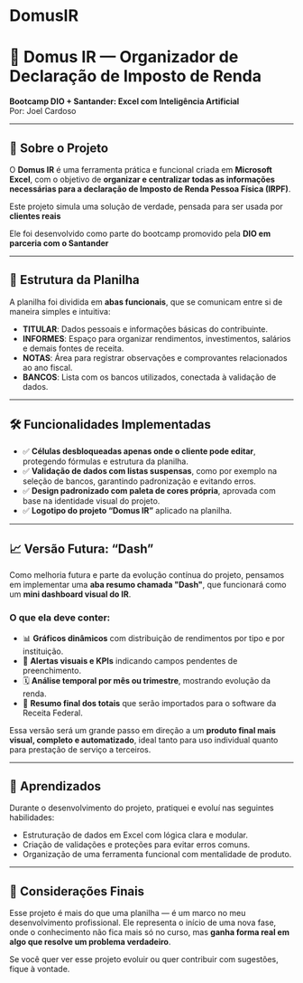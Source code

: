 # DomusIR
# 🧾 Domus IR — Organizador de Declaração de Imposto de Renda  
**Bootcamp DIO + Santander: Excel com Inteligência Artificial**  
Por: Joel Cardoso  

---

## 📌 Sobre o Projeto

O **Domus IR** é uma ferramenta prática e funcional criada em **Microsoft Excel**, com o objetivo de **organizar e centralizar todas as informações necessárias para a declaração de Imposto de Renda Pessoa Física (IRPF)**.

Este projeto simula uma solução de verdade, pensada para ser usada por **clientes reais**

Ele foi desenvolvido como parte do bootcamp promovido pela **DIO em parceria com o Santander**

---

## 📂 Estrutura da Planilha

A planilha foi dividida em **abas funcionais**, que se comunicam entre si de maneira simples e intuitiva:

- **TITULAR**: Dados pessoais e informações básicas do contribuinte.
- **INFORMES**: Espaço para organizar rendimentos, investimentos, salários e demais fontes de receita.
- **NOTAS**: Área para registrar observações e comprovantes relacionados ao ano fiscal.
- **BANCOS**: Lista com os bancos utilizados, conectada à validação de dados.

---

## 🛠️ Funcionalidades Implementadas

- ✅ **Células desbloqueadas apenas onde o cliente pode editar**, protegendo fórmulas e estrutura da planilha.
- ✅ **Validação de dados com listas suspensas**, como por exemplo na seleção de bancos, garantindo padronização e evitando erros.
- ✅ **Design padronizado com paleta de cores própria**, aprovada com base na identidade visual do projeto.
- ✅ **Logotipo do projeto “Domus IR”** aplicado na planilha.

---

## 📈 Versão Futura: “Dash”

Como melhoria futura e parte da evolução contínua do projeto, pensamos em implementar uma **aba resumo chamada "Dash"**, que funcionará como um **mini dashboard visual do IR**.

### O que ela deve conter:

- 📊 **Gráficos dinâmicos** com distribuição de rendimentos por tipo e por instituição.
- 🧠 **Alertas visuais e KPIs** indicando campos pendentes de preenchimento.
- 🗓️ **Análise temporal por mês ou trimestre**, mostrando evolução da renda.
- 📌 **Resumo final dos totais** que serão importados para o software da Receita Federal.

Essa versão será um grande passo em direção a um **produto final mais visual, completo e automatizado**, ideal tanto para uso individual quanto para prestação de serviço a terceiros.

---

## 🧠 Aprendizados

Durante o desenvolvimento do projeto, pratiquei e evoluí nas seguintes habilidades:

- Estruturação de dados em Excel com lógica clara e modular.
- Criação de validações e proteções para evitar erros comuns.
- Organização de uma ferramenta funcional com mentalidade de produto.

---

## 💬 Considerações Finais

Esse projeto é mais do que uma planilha — é um marco no meu desenvolvimento profissional. Ele representa o início de uma nova fase, onde o conhecimento não fica mais só no curso, mas **ganha forma real em algo que resolve um problema verdadeiro**.

Se você quer ver esse projeto evoluir ou quer contribuir com sugestões, fique à vontade.



